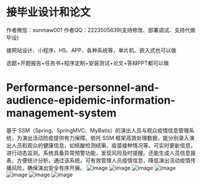 # 接毕业设计和论文
作者微信：xunmaw001  作者QQ：2223505639(支持修改、部署调试、支持代做毕设)

接网站设计、小程序、H5、APP、各种系统等，单片机、嵌入式也可以做

选题+开题报告+任务书+程序定制+安装测试+论文+答辩PPT都可以做
# Performance-personnel-and-audience-epidemic-information-management-system
基于 SSM（Spring、SpringMVC、MyBatis）的演出人员与观众疫情信息管理系统，为演出活动防疫提供有力保障。依托 SSM 框架高效处理数据，能分别录入演出人员和观众的健康信息，如核酸检测结果、疫苗接种情况等。可实时更新信息，进行动态监测。系统具备异常预警功能，发现风险及时提醒。还能生成人员信息报表，方便统计分析。通过该系统，可有效管理人员疫情信息，降低演出活动疫情传播风险，确保演出安全有序开展。 
![image](https://github.com/user-attachments/assets/af3582c0-59ad-45e0-958e-9ab339b75f5c)
![image](https://github.com/user-attachments/assets/eb3d72b7-c954-4464-8b90-1b850241c51f)
![image](https://github.com/user-attachments/assets/c81b5fff-7edf-4b3b-9436-4294a5e336cc)
![image](https://github.com/user-attachments/assets/0a21b6a7-68fc-415f-bc17-cbf07f41237e)
![image](https://github.com/user-attachments/assets/219eb9d5-0217-41a9-aacc-d57bd2d8940e)
![image](https://github.com/user-attachments/assets/0eba7187-a469-46bd-a2a3-98ceaea64938)
![image](https://github.com/user-attachments/assets/b514581d-a86e-4153-bfe9-fd1d1521ef7e)
